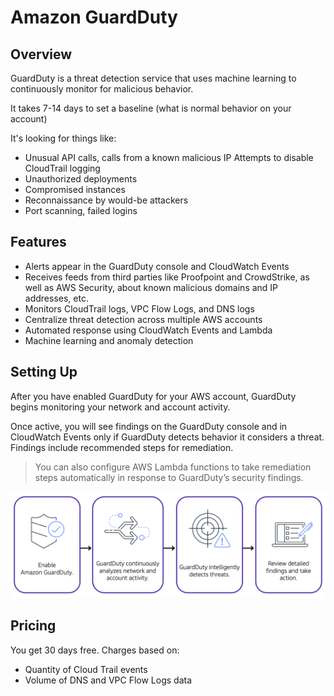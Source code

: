 # Amazon GuardDuty

## Overview

GuardDuty is a threat detection service that uses machine learning to continuously monitor for malicious behavior.

It takes 7-14 days to set a baseline (what is normal behavior on your account)

It's looking for things like:
- Unusual API calls, calls from a known malicious IP
Attempts to disable CloudTrail logging
- Unauthorized deployments
- Compromised instances
- Reconnaissance by would-be attackers
- Port scanning, failed logins


## Features

- Alerts appear in the GuardDuty console and
CloudWatch Events
- Receives feeds from third parties like Proofpoint and CrowdStrike, as well as AWS Security, about known malicious domains and IP addresses, etc.
- Monitors CloudTrail logs, VPC Flow Logs, and DNS logs
- Centralize threat detection across multiple AWS accounts
- Automated response using CloudWatch Events and Lambda
- Machine learning and anomaly detection


## Setting Up

After you have enabled GuardDuty for your AWS account, GuardDuty begins monitoring your network and account activity.

Once active, you will see findings on the GuardDuty console and in CloudWatch Events only if GuardDuty detects behavior it considers a threat. Findings include recommended steps for remediation.

> You can also configure AWS Lambda functions to take remediation steps automatically in response to GuardDuty’s security findings.

![](./images/guardduty.png)


## Pricing

You get 30 days free. Charges based on:
- Quantity of Cloud Trail events
- Volume of DNS and VPC Flow Logs data